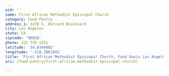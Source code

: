 ```yaml
---
uid: ''
name: First African Methodist Episcopal Church
category: Food Pantry
address_1: 2270 S. Harvard Boulevard
city: Los Angeles
state: CA
zipcode: '90018'
phone: 323 735-1251
latitude: '34.0344082'
longitude: '-118.3061942'
title: 'First African Methodist Episcopal Church, Food Oasis Los Angeles'
uri: /food-pantry/first-african-methodist-episcopal-church/

---
```

